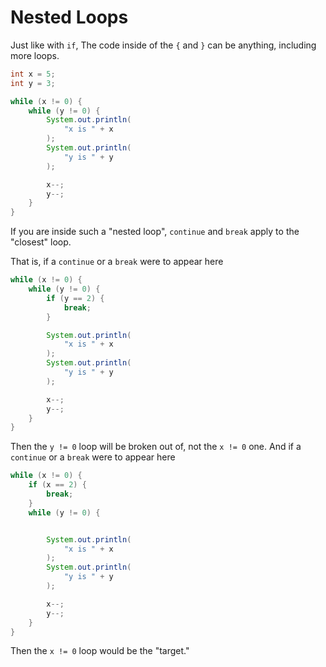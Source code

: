 # Nested Loops

Just like with `if`, The code inside of the `{` and `}` can be anything, including more loops.

```java
int x = 5;
int y = 3;

while (x != 0) {
    while (y != 0) {
        System.out.println(
            "x is " + x
        );
        System.out.println(
            "y is " + y
        );

        x--;
        y--;
    }
}
```

If you are inside such a "nested loop", `continue` and `break` apply to the
"closest" loop.

That is, if a `continue` or a `break` were to appear here

```java
while (x != 0) {
    while (y != 0) {
        if (y == 2) {
            break;
        }

        System.out.println(
            "x is " + x
        );
        System.out.println(
            "y is " + y
        );

        x--;
        y--;
    }
}
```

Then the `y != 0` loop will be broken out of, not the `x != 0` one.
And if a `continue` or a `break` were to appear here

```java
while (x != 0) {
    if (x == 2) {
        break;
    }
    while (y != 0) {


        System.out.println(
            "x is " + x
        );
        System.out.println(
            "y is " + y
        );

        x--;
        y--;
    }
}
```

Then the `x != 0` loop would be the "target."
